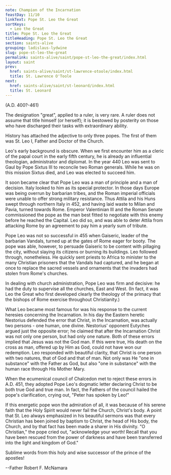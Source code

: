 ```yaml
---
note: Champion of the Incarnation
feastDay: 11/10
linkText: Pope St. Leo the Great
sortKeys:
  - Leo the Great
title: Pope St. Leo the Great
titleHeading: Pope St. Leo the Great
section: saints-alive
grouping: ladislaus-lydwine
slug: pope-st-leo-the-great
permalink: saints-alive/saint/pope-st-leo-the-great/index.html
layout: saint
prev:
  href: saints-alive/saint/st-lawrence-otoole/index.html
  title: St. Lawrence O'Toole
next:
  href: saints-alive/saint/st-leonard/index.html
  title: St. Leonard
---
```

(A.D. 400?-461)

The designation "great", applied to a ruler, is very rare. A ruler does not assume that title himself (or herself); it is bestowed by posterity on those who have discharged their tasks with extraordinary ability.

History has attached the adjective to only three popes. The first of them was St. Leo I, Father and Doctor of the Church.

Leo's early background is obscure. When we first encounter him as a cleric of the papal court in the early fifth century, he is already an influential theologian, administrator and diplomat. In the year 440 Leo was sent to Gaul by Pope Sixtus III to reconcile two Roman generals. While he was on this mission Sixtus died, and Leo was elected to succeed him.

It soon became clear that Pope Leo was a man of principle and a man of decision. Italy looked to him as its special protector. In those days Europe was being overrun by barbarian tribes, and the Roman imperial officials were unable to offer strong military resistance. Thus Attila and his Huns swept through northern Italy in 452, and having laid waste to Milan and Pavia, turned towards Rome. Emperor Valentinian III and the Roman Senate commissioned the pope as the man best fitted to negotiate with this enemy before he reached the Capital. Leo did so, and was able to deter Attila from attacking Rome by an agreement to pay him a yearly sum of tribute.

Pope Leo was not so successful in 455 when Gaiseric, leader of the barbarian Vandals, turned up at the gates of Rome eager for booty. The pope was able, however, to persuade Gaiseric to be content with pillaging the city, without slaying its citizens or burning its buildings. Leo followed through, nonetheless. He quickly sent priests to Africa to minister to the many Christian prisoners that the Vandals had captured, and he began at once to replace the sacred vessels and ornaments that the invaders had stolen from Rome's churches.

In dealing with church administration, Pope Leo was firm and decisive: he had the duty to supervise all the churches, East and West. (In fact, it was Leo the Great who first developed clearly the theology of the primacy that the bishops of Rome exercise throughout Christianity.)

What Leo became most famous for was his response to the current heresies concerning the Incarnation. In his day the Eastern heretic Nestorius defended the error that Christ, in the Incarnation, was actually two persons - one human, one divine. Nestorius' opponent Eutyches argued just the opposite error; he claimed that after the Incarnation Christ was not only one person, but had only one nature. Both of these errors implied that Jesus was not the God man. If this were true, His death on the cross as man, offered up by Him as God, could not have won our redemption. Leo responded with beautiful clarity, that Christ is one person with two natures, that of God and that of man. Not only was He "one in substance" with the Father as God, but also "one in substance" with the human race through His Mother Mary.

When the ecumenical council of Chalcedon met to reject these errors in A.D. 451, they adopted Pope Leo's dogmatic letter declaring Christ to be both true God and true man. In fact, the Fathers of the council hailed the pope's clarification, crying out, "Peter has spoken by Leo!"

If this energetic pope won the admiration of all, it was because of his serene faith that the Holy Spirit would never fail the Church, Christ's body. A point that St. Leo always emphasized in his beautiful sermons was that every Christian has been joined by baptism to Christ, the head of His body, the Church, and by that fact has been made a sharer in His divinity. "O Christian," the pope cried out, "acknowledge your worth! Recall that you have been rescued from the power of darkness and have been transferred into the light and kingdom of God."

Sublime words from this holy and wise successor of the prince of the apostles!

\--Father Robert F. McNamara